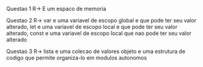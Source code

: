 Questao 1
R-> E um espaco de memoria

Questao 2
R-> var e uma variavel de escopo global e que pode ter seu valor alterado,
let e uma variavel de escopo local e que pode ter seu valor alterado,
const e uma variavel de escopo local que nao pode ter seu valor alterado

Questao 3
R-> lista e uma colecao de valores
objeto e uma estrutura de codigo que permite organiza-lo em modulos autonomos

